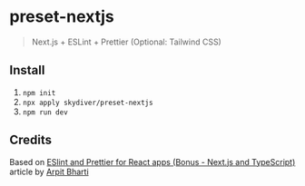 # preset-nextjs
> Next.js + ESLint + Prettier (Optional: Tailwind CSS)

## Install
1. `npm init`
2. `npx apply skydiver/preset-nextjs`
3. `npm run dev`

## Credits
Based on [ESlint and Prettier for React apps (Bonus - Next.js and TypeScript)](https://dev.to/onygami/eslint-and-prettier-for-react-apps-bonus-next-js-and-typescript-3e46) article by [Arpit Bharti](https://github.com/onygami)